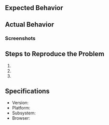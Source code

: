 ## Expected Behavior

## Actual Behavior

### Screenshots

## Steps to Reproduce the Problem

  1.
  1.
  1.

## Specifications

  - Version:
  - Platform:
  - Subsystem:
  - Browser:
